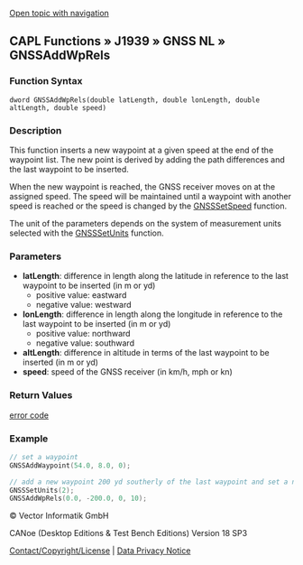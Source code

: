 [Open topic with navigation](../../../../../../CANoeDEFamily.htm#Topics/CAPLFunctions/J1939/GNSSNodeLayer/Functions/CAPLfunctionGNSSaddwprels.md)

## CAPL Functions » J1939 » GNSS NL » GNSSAddWpRels

### Function Syntax

```
dword GNSSAddWpRels(double latLength, double lonLength, double altLength, double speed)
```

### Description

This function inserts a new waypoint at a given speed at the end of the waypoint list. The new point is derived by adding the path differences and the last waypoint to be inserted.

When the new waypoint is reached, the GNSS receiver moves on at the assigned speed. The speed will be maintained until a waypoint with another speed is reached or the speed is changed by the [GNSSSetSpeed](CAPLfunctionGNSSsetspeed.md) function.

The unit of the parameters depends on the system of measurement units selected with the [GNSSSetUnits](CAPLfunctionGNSSsetunits.md) function.

### Parameters

- **latLength**: difference in length along the latitude in reference to the last waypoint to be inserted (in m or yd)
  - positive value: eastward
  - negative value: westward
- **lonLength**: difference in length along the longitude in reference to the last waypoint to be inserted (in m or yd)
  - positive value: northward
  - negative value: southward
- **altLength**: difference in altitude in terms of the last waypoint to be inserted (in m or yd)
- **speed**: speed of the GNSS receiver (in km/h, mph or kn)

### Return Values

[error code](../CAPLfunctionsGNSSNLErrorCodesGetLastError.md)

### Example

```c
// set a waypoint
GNSSAddWaypoint(54.0, 8.0, 0);

// add a new waypoint 200 yd southerly of the last waypoint and set a new speed of 10 kn when this waypoint is reached
GNSSSetUnits(2);
GNSSAddWpRels(0.0, -200.0, 0, 10);
```

© Vector Informatik GmbH

CANoe (Desktop Editions & Test Bench Editions) Version 18 SP3

[Contact/Copyright/License](../../../../Shared/ContactCopyrightLicense.md) | [Data Privacy Notice](https://www.vector.com/int/en/company/get-info/privacy-policy/)
